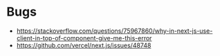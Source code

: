 # Bugs

- https://stackoverflow.com/questions/75967860/why-in-next-js-use-client-in-top-of-component-give-me-this-error
- https://github.com/vercel/next.js/issues/48748
